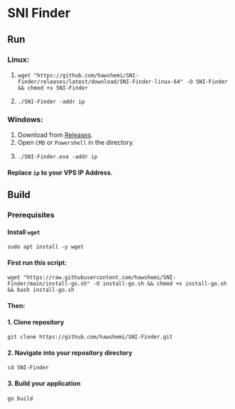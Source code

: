 # SNI Finder


## Run

### Linux:

1.
    ```
    wget "https://github.com/hawshemi/SNI-Finder/releases/latest/download/SNI-Finder-linux-64" -O SNI-Finder && chmod +x SNI-Finder
    ```
2. 
    ```
    ./SNI-Finder -addr ip
    ```

### Windows:

1. Download from [Releases](https://github.com/hawshemi/SNI-Finder/releases/latest).
2. Open `CMD` or `Powershell` in the directory.
3.
    ```
    ./SNI-Finder.exe -addr ip
    ```

#### Replace `ip` to your VPS IP Address.


## Build

### Prerequisites

#### Install `wget`
```
sudo apt install -y wget
```

#### First run this script:
```
wget "https://raw.githubusercontent.com/hawshemi/SNI-Finder/main/install-go.sh" -O install-go.sh && chmod +x install-go.sh && bash install-go.sh
```

#### Then:

#### 1. Clone repository
```
git clone https://github.com/hawshemi/SNI-Finder.git 
```

#### 2. Navigate into your repository directory
```
cd SNI-Finder 
```

#### 3. Build your application
```
go build
```
